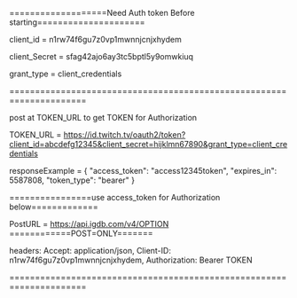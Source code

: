 ===================Need Auth token Before starting=====================

client_id = n1rw74f6gu7z0vp1mwnnjcnjxhydem

client_Secret = sfag42ajo6ay3tc5bptl5y9omwkiuq

grant_type = client_credentials

=====================================================================

post at TOKEN_URL to get TOKEN for Authorization

TOKEN_URL = https://id.twitch.tv/oauth2/token?client_id=abcdefg12345&client_secret=hijklmn67890&grant_type=client_credentials

responseExample = {
  "access_token": "access12345token",
  "expires_in": 5587808,
  "token_type": "bearer"
}

================use access_token for Authorization below=============

PostURL = https://api.igdb.com/v4/OPTION ============POST=ONLY=======

headers: 
  Accept: application/json,
  Client-ID: n1rw74f6gu7z0vp1mwnnjcnjxhydem,
  Authorization: Bearer TOKEN

=====================================================================
